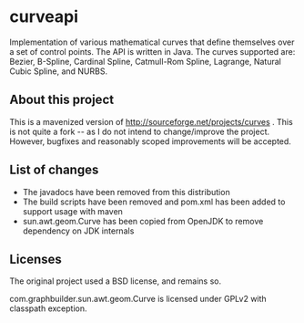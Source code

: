 curveapi
========

Implementation of various mathematical curves that define themselves over
a set of control points. The API is written in Java. The curves supported
are: Bezier, B-Spline, Cardinal Spline, Catmull-Rom Spline, Lagrange,
Natural Cubic Spline, and NURBS.

About this project
------------------

This is a mavenized version of http://sourceforge.net/projects/curves . This
is not quite a fork -- as I do not intend to change/improve the project.
However, bugfixes and reasonably scoped improvements will be accepted.


List of changes
---------------

* The javadocs have been removed from this distribution
* The build scripts have been removed and pom.xml has been added to support
  usage with maven
* sun.awt.geom.Curve has been copied from OpenJDK to remove dependency on
  JDK internals

Licenses
--------

The original project used a BSD license, and remains so.

com.graphbuilder.sun.awt.geom.Curve is licensed under GPLv2 with classpath
exception.

